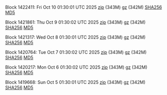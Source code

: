 Block 1422411: Fri Oct 10 01:30:01 UTC 2025 [zip](https://files.01coin.io/mainnet/2025-10-10/bootstrap.dat.zip) (343M) [gz](https://files.01coin.io/mainnet/2025-10-10/bootstrap.dat.tar.gz) (342M) [SHA256](https://files.01coin.io/mainnet/2025-10-10/sha256.txt) [MD5](https://files.01coin.io/mainnet/2025-10-10/md5.txt)

Block 1421861: Thu Oct  9 01:30:02 UTC 2025 [zip](https://files.01coin.io/mainnet/2025-10-09/bootstrap.dat.zip) (343M) [gz](https://files.01coin.io/mainnet/2025-10-09/bootstrap.dat.tar.gz) (342M) [SHA256](https://files.01coin.io/mainnet/2025-10-09/sha256.txt) [MD5](https://files.01coin.io/mainnet/2025-10-09/md5.txt)

Block 1421317: Wed Oct  8 01:30:01 UTC 2025 [zip](https://files.01coin.io/mainnet/2025-10-08/bootstrap.dat.zip) (343M) [gz](https://files.01coin.io/mainnet/2025-10-08/bootstrap.dat.tar.gz) (342M) [SHA256](https://files.01coin.io/mainnet/2025-10-08/sha256.txt) [MD5](https://files.01coin.io/mainnet/2025-10-08/md5.txt)

Block 1420764: Tue Oct  7 01:30:02 UTC 2025 [zip](https://files.01coin.io/mainnet/2025-10-07/bootstrap.dat.zip) (343M) [gz](https://files.01coin.io/mainnet/2025-10-07/bootstrap.dat.tar.gz) (342M) [SHA256](https://files.01coin.io/mainnet/2025-10-07/sha256.txt) [MD5](https://files.01coin.io/mainnet/2025-10-07/md5.txt)

Block 1420217: Mon Oct  6 01:30:02 UTC 2025 [zip](https://files.01coin.io/mainnet/2025-10-06/bootstrap.dat.zip) (343M) [gz](https://files.01coin.io/mainnet/2025-10-06/bootstrap.dat.tar.gz) (342M) [SHA256](https://files.01coin.io/mainnet/2025-10-06/sha256.txt) [MD5](https://files.01coin.io/mainnet/2025-10-06/md5.txt)

Block 1419668: Sun Oct  5 01:30:01 UTC 2025 [zip](https://files.01coin.io/mainnet/2025-10-05/bootstrap.dat.zip) (343M) [gz](https://files.01coin.io/mainnet/2025-10-05/bootstrap.dat.tar.gz) (342M) [SHA256](https://files.01coin.io/mainnet/2025-10-05/sha256.txt) [MD5](https://files.01coin.io/mainnet/2025-10-05/md5.txt)
